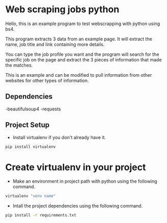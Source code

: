 # Web scraping jobs python


Hello, this is an example program to test webscrapping with python using bs4. 

This program extracts 3 data from an example page. 
It will extract the name, job title and link containing more details.
 
You can type the job profile you want and the program will search for the specific job 
on the page and extract the 3 pieces of information that made the matches. 

This is an example and can be modified to pull information from other websites 
for other types of information.


## Dependencies

-beautifulsoup4
-requests

## Project Setup

* Install virtualenv if you don't already have it.
``` python
pip install virtualenv
```

# Create virtualenv in your project
* Make an environment in project path with python using the following command.
``` python
virtualenv "venv name"
```

* Intall the project dependencies using the following command.
```cmd
pip install -r requirements.txt
```

